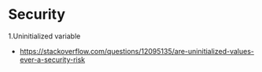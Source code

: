 # Security



1.Uninitialized variable
- https://stackoverflow.com/questions/12095135/are-uninitialized-values-ever-a-security-risk
